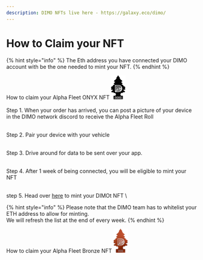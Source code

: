 ```yaml
---
description: DIMO NFTs live here - https://galaxy.eco/dimo/
---
```


# How to Claim your NFT



{% hint style="info" %}
The Eth address you have connected your DIMO account with be the one needed to mint your NFT.
{% endhint %}

How to claim your Alpha Fleet ONYX NFT <img src="../.gitbook/assets/Alpha Fleet - fresh.png" alt="" data-size="line">\
\
Step 1. When your order has arrived, you can post a picture of your device in the DIMO network discord to receive the Alpha Fleet Roll

\
Step 2. Pair your device with your vehicle&#x20;

\
Step 3. Drive around for data to be sent over your app.

\
Step 4. After 1 week of being connected, you will be eligible to mint your NFT&#x20;

\
step 5. Head over [here](https://galaxy.eco/dimo/campaign/GCeeuUUZ3Z) to mint your DIMOt NFT \


{% hint style="info" %}
Please note that the DIMO team has to whitelist your ETH address to allow for minting.\
We will refresh the list at the end of every week.
{% endhint %}

How to claim your Alpha Fleet Bronze NFT <img src="../.gitbook/assets/Bronze.png" alt="" data-size="line">
